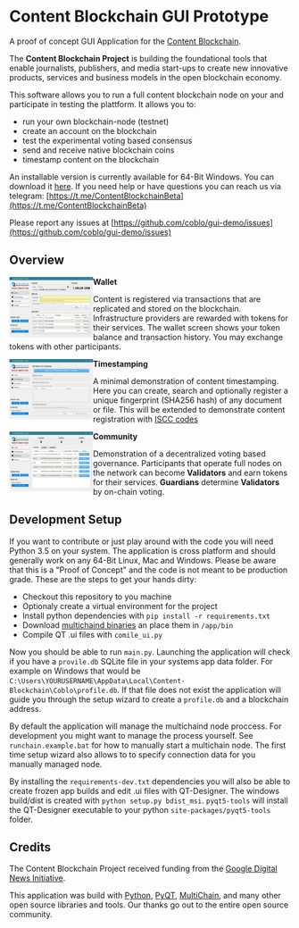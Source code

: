 # Content Blockchain GUI Prototype

A proof of concept GUI Application for the 
[Content Blockchain](https://content-blockchain.org).

The **Content Blockchain Project** is building the foundational tools that 
enable journalists, publishers, and media start-ups to create new innovative 
products, services and business models in the open blockchain economy.

This software allows you to run a full content blockchain node on your and 
participate in testing the plattform. It allows you to:

- run your own blockchain-node (testnet)
- create an account on the blockchain
- test the experimental voting based consensus
- send and receive native blockchain coins
- timestamp content on the blockchain

An installable version is currently available for 64-Bit Windows.
You can download it [here](https://github.com/coblo/gui-demo/releases/download/v0.2.1/Coblo-0.2.1-win.msi).
If you need help or have questions you can reach us via telegram:
[https://t.me/ContentBlockchainBeta](https://t.me/ContentBlockchainBeta)

Please report any issues at [https://github.com/coblo/gui-demo/issues](https://github.com/coblo/gui-demo/issues)

## Overview

<img align="left" width="150" src="docs/screenshot_wallet.jpg?raw=true">

**Wallet**

Content is registered via transactions that are replicated and stored on the
blockchain. Infrastructure providers are rewarded with tokens for their 
services. The wallet screen shows your token balance and transaction history.
You may exchange tokens with other participants.

<img align="left" width="150" src="docs/screenshot_timestamp.jpg?raw=true">

**Timestamping**

A minimal demonstration of content timestamping. Here you can create, search
and optionally register a unique fingerprint (SHA256 hash) of any document or
file. This will be extended to demonstrate content registration with 
[ISCC codes](http://iscc.codes/ "International Standard Content Code")


<img align="left" width="150" src="docs/screenshot_community.jpg?raw=true">

**Community** 

Demonstration of a decentralized voting based governance. Participants that 
operate full  nodes on the network can become **Validators** and earn tokens
for their services. **Guardians** determine **Validators** by on-chain voting.


## Development Setup

If you want to contribute or just play around with the code you will need
Python 3.5 on your system. The application is cross platform and should
generally work on any 64-Bit Linux, Mac and Windows. Please be aware that this
is a "Proof of Concept" and the code is not meant to be production grade. 
These are the steps to get your hands dirty:

- Checkout this repository to you machine
- Optionaly create a virtual environment for the project
- Install python dependencies with `pip install -r requirements.txt`
- Download [multichaind binaries](https://www.multichain.com/download-install/) an place them in `/app/bin`
- Compile QT .ui files with `comile_ui.py`

Now you should be able to run `main.py`. Launching the application will check
if you have a `provile.db` SQLite file in your systems app data folder.
For example on Windows that would be `C:\Users\YOURUSERNAME\AppData\Local\Content-Blockchain\Coblo\profile.db`.
If that file does not exist the application will guide you through the setup wizard
to create a `profile.db` and a blockchain address.

By default the application will manage the multichaind node proccess.
For development you might want to manage the process yourself.
See `runchain.example.bat` for how to manually start a multichain node.
The first time setup wizard also allows to to specify connection data for you
manually managed node.

By installing the `requirements-dev.txt` dependencies you will also be able to
create frozen app builds and edit .ui files with QT-Designer. The windows
build/dist is created with `python setup.py bdist_msi`. `pyqt5-tools` will
install the QT-Designer executable to your python `site-packages/pyqt5-tools`
folder.


## Credits

The Content Blockchain Project received funding from the 
[Google Digital News Initiative](https://digitalnewsinitiative.com/dni-projects/content-blockchain-project/).

This application was build with [Python](https://www.python.org/), 
[PyQT](https://riverbankcomputing.com/software/pyqt/intro),
[MultiChain](https://www.multichain.com/), and many other open source libraries and tools.
Our thanks go out to the entire open source community.
